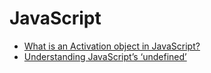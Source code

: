 # JavaScript
* [What is an Activation object in JavaScript?](http://softwareengineering.stackexchange.com/questions/189967/what-is-an-activation-object-in-javascript)
* [Understanding JavaScript’s ‘undefined’](https://javascriptweblog.wordpress.com/2010/08/16/understanding-undefined-and-preventing-referenceerrors/)
